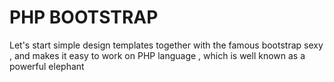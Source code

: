 PHP BOOTSTRAP
=============

Let's start simple design templates together with the famous bootstrap sexy , and makes it easy to work on PHP language , which is well known as a powerful elephant
